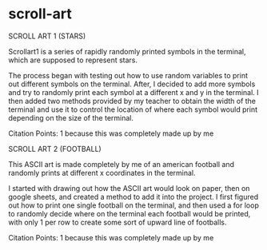 # scroll-art

SCROLL ART 1 (STARS)

Scrollart1 is a series of rapidly randomly printed symbols in the terminal, which are supposed to represent stars. 

The process began with testing out how to use random variables to print out different symbols on the terminal. 
After, I decided to add more symbols and try to randomly print each symbol at a different x and y in the terminal.
I then added two methods provided by my teacher to obtain the width of the terminal and use it to control the location
of where each symbol would print depending on the size of the terminal. 

Citation Points: 1 because this was completely made up by me

SCROLL ART 2 (FOOTBALL)

This ASCII art is made completely by me of an american football and randomly prints at different x coordinates in the terminal.

I started with drawing out how the ASCII art would look on paper, then on google sheets, and created a method to add it into
the project. I first figured out how to print one single football on the terminal, and then used a for loop to randomly decide
where on the terminal each football would be printed, with only 1 per row to create some sort of upward line of footballs.

Citation Points: 1 because this was completely made up by me
